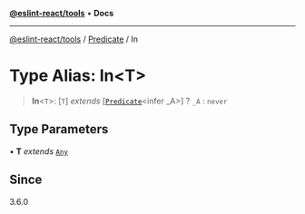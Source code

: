 [**@eslint-react/tools**](../../../README.md) • **Docs**

***

[@eslint-react/tools](../../../README.md) / [Predicate](../README.md) / In

# Type Alias: In\<T\>

> **In**\<`T`\>: [`T`] *extends* [[`Predicate`](../../../interfaces/Predicate.md)\<infer \_A\>] ? `_A` : `never`

## Type Parameters

• **T** *extends* [`Any`](Any.md)

## Since

3.6.0
